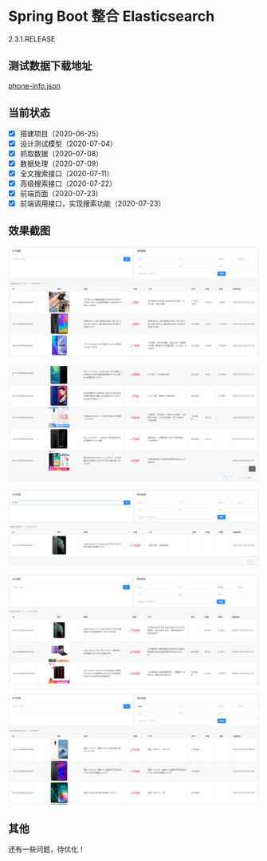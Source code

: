 # Spring Boot 整合 Elasticsearch

2.3.1.RELEASE

## 测试数据下载地址

[phone-info.json](https://download.csdn.net/download/qq_28336351/12595861)

## 当前状态

* [x] 搭建项目（2020-06-25）
* [x] 设计测试模型（2020-07-04）
* [x] 抓取数据（2020-07-08）
* [x] 数据处理（2020-07-09）
* [x] 全文搜索接口（2020-07-11）
* [x] 高级搜索接口（2020-07-22）
* [x] 前端页面（2020-07-23）
* [x] 前端调用接口，实现搜索功能（2020-07-23）

## 效果截图

![](./images/1.png)

![](./images/2.png)

![](./images/3.png)

![](./images/4.png)

![](./images/5.png)

## 其他

还有一些问题，待优化！